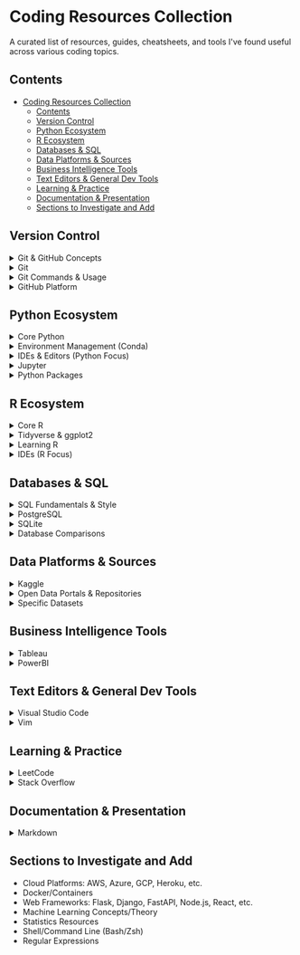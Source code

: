 # Coding Resources Collection

A curated list of resources, guides, cheatsheets, and tools I've found useful across various coding topics.

## Contents
- [Coding Resources Collection](#coding-resources-collection)
  - [Contents](#contents)
  - [Version Control](#version-control)
  - [Python Ecosystem](#python-ecosystem)
  - [R Ecosystem](#r-ecosystem)
  - [Databases \& SQL](#databases--sql)
  - [Data Platforms \& Sources](#data-platforms--sources)
  - [Business Intelligence Tools](#business-intelligence-tools)
  - [Text Editors \& General Dev Tools](#text-editors--general-dev-tools)
  - [Learning \& Practice](#learning--practice)
  - [Documentation \& Presentation](#documentation--presentation)
  - [Sections to Investigate and Add](#sections-to-investigate-and-add)

## Version Control

<details>
<summary>Git & GitHub Concepts</summary>

- [GitHub Docs](https://docs.github.com/en)
- [Pro Git Book](https://git-scm.com/book/en/v2/)
- [Atlassian - Getting Git Right](https://www.atlassian.com/git)
- [Javatpoint - GitHub Tutorial](https://www.javatpoint.com/github)
- [git/github guide, a minimal tutorial - Karl Broman](https://kbroman.org/github_tutorial/)
- [The Git Parable](https://tom.preston-werner.com/2009/05/19/the-git-parable.html)
- [What is Git? Explained in 2 Minutes! (YouTube)](https://www.youtube.com/watch?v=2ReR1YJrNOM)

</details>

<details>
<summary>Git</summary>

- [Git](https://git-scm.com/downloads)
- [How to install Git on Windows 10 | Updated 2022 (YouTube)](https://www.youtube.com/watch?v=cJTXh7g-uCM)
- [Git Installation On Windows (YouTube)](https://www.youtube.com/watch?v=2j7fD92g-gE)

</details>

<details>
<summary>Git Commands & Usage</summary>

- [Git Reference Manual](https://git-scm.com/docs/)
- [How to Write a Git Commit Message](https://cbea.ms/git-commit/#seven-rules)
- [2.7 Git Basics - Git Aliases](https://git-scm.com/book/en/v2/Git-Basics-Git-Aliases/)
- [Git status on all repos in folder - wkjagt](https://coderwall.com/p/grmruq/git-status-on-all-repos-in-folder/)
> ```bash
> `find . -maxdepth 1 -mindepth 1 -type d -exec sh -c '(echo {} && cd {} && git status -s && echo)' \;
> ```
-  [Git Tutorial 8 - .gitignore file (YouTube)](https://www.youtube.com/watch?v=ErJyWO8TGoM)

</details>

<details>
<summary>GitHub Platform</summary>

- GitHub Desktop:
    - [GitHub Desktop (Git GUI)](https://desktop.github.com/)
    - [How to Use GitHub Desktop: A GitHub Desktop Tutorial](https://www.simplilearn.com/how-to-use-github-desktop-tutorial-article)
    - [Git, GitHub, & GitHub Desktop for beginners (YouTube)](https://www.youtube.com/watch?v=8Dd7KRpKeaE)

- GitKraken
    - [GitKraken](https://www.gitkraken.com/)

- GitHub Pages:
    - [GitHub Pages](https://pages.github.com/)
    - [Creating a GitHub Pages site](https://docs.github.com/en/pages/getting-started-with-github-pages/creating-a-github-pages-site)
    - [What is GitHub Pages? (YouTube)](https://www.youtube.com/watch?v=2MsN8gpT6jY)
    - [Getting Started with GitHub Pages (YouTube)](https://www.youtube.com/watch?v=QyFcl_Fba-k)

- Profile & Presentation:
    - [GitHub Skills](https://skills.github.com/)
    - [How to present a GitHub project for your resume](https://thehftguy.com/2016/10/24/heres-how-to-make-a-good-github-project-for-your-resume/)
    - [GitHub Profile Readme (YouTube)](https://www.youtube.com/watch?v=KhGWbt1dAKQ)
    - [How to Edit Github Readme (YouTube)](https://www.youtube.com/watch?v=-0GjKG4gRmY)

</details>

## Python Ecosystem

<details>
<summary>Core Python</summary>

- [Python](https://www.python.org/downloads/)
- [Python 3 Documentation](https://docs.python.org/3/)
- [Detailed Python developer roadmap (Reddit)](https://www.reddit.com/r/Python/comments/z3gntf/detailed_python_developer_roadmap/)

</details>

<details>
<summary>Environment Management (Conda)</summary>

- [Miniconda](https://docs.conda.io/en/latest/miniconda.html)
- [Conda Documentation](https://docs.conda.io/projects/conda/en/latest/index.html)
- [Conda User Guide - Tasks](https://docs.conda.io/projects/conda/en/latest/user-guide/tasks/index.html)
- [Install Miniconda (Python) with Jupyter Notebook... (YouTube)](https://www.youtube.com/watch?v=XCvgyvBFjyM)
- [Can anyone explain the differences of Conda vs Pip? (Reddit)](https://www.reddit.com/r/Python/comments/w564g0/can_anyone_explain_the_differences_of_conda_vs_pip/)

</details>

<details>
<summary>IDEs & Editors (Python Focus)</summary>

- [Pycharm](https://www.jetbrains.com/pycharm/)
- [Visual Studio Code (Python Docs)](https://code.visualstudio.com/docs/languages/python)

</details>

<details>
<summary>Jupyter</summary>

- [Jupyter Project Documentation](https://docs.jupyter.org/en/latest/)
- [Jupyter Notebook Shortcuts](https://towardsdatascience.com/jypyter-notebook-shortcuts-bf0101a98330)
- [How To Setup Jupyter Lab in 2022 | Data Science for Developers | 14 minutes tutorial (YouTube)](https://www.youtube.com/watch?v=BtYXPY-A9_M)
- [Here's How to Run SQL in Jupyter Notebooks](https://towardsdatascience.com/heres-how-to-run-sql-in-jupyter-notebooks-f26eb90f3259)

</details>

<details>
<summary>Python Packages</summary>

- Numpy
    - [NumPy Manual (Latest)](https://numpy.org/doc/stable/)

- pandas
    - []()

- scikit-learn
    - []()
    - []()

- Matplotlib
    - []()

- seaborn
    - []()

- statsmodels
    - []()

</details>

## R Ecosystem

<details>
<summary>Core R</summary>

- [R](https://cran.rstudio.com/)
- [R Documentation](https://www.rdocumentation.org/)
- [CRAN (R Source/Downloads)](https://cran.rstudio.com/)

</details>

<details>
<summary>Tidyverse & ggplot2</summary>

- [Tidyverse.org](https://www.tidyverse.org/)
- [ggplot2 Documentation](https://ggplot2.tidyverse.org/)
- [ggplot2: Elegant Graphics for Data Analysis (Book Website)](https://ggplot2-book.org/index.html)
- [ggplot2 Cheatsheet (RStudio)](https://github.com/rstudio/cheatsheets/blob/main/ggplot2.pdf)

</details>

<details>
<summary>Learning R</summary>

- [Statistics Globe - Learn R Programming](https://statisticsglobe.com/r-programming-language)

</details>

<details>
<summary>IDEs (R Focus)</summary>

- [RStudio Desktop](https://posit.co/download/rstudio-desktop/)
- [RStudio Cheatsheets (General Link)](https://www.rstudio.com/resources/cheatsheets/)

</details>

## Databases & SQL

<details>
<summary>SQL Fundamentals & Style</summary>

- [SQL Style Guide](https://www.sqlstyle.guide/)

</details>

<details>
<summary>PostgreSQL</summary>

- [PostgreSQL Documentation](https://www.postgresql.org/docs/)
- [PostgreSQL Downloads](https://www.postgresql.org/download/)

</details>

<details>
<summary>SQLite</summary>

- [SQLite](https://www.sqlite.org/download.html)
- [Introducing SQLite (Tutorial)](http://sqlite.awardspace.info/syntax/sqlitepg01.htm)
- [Command Line Shell For SQLite](https://www.sqlite.org/cli.html)
- [SQLite Downloads](https://www.sqlite.org/download.html)
- [How to Install SQLite on Windows 10... (SQLite3)](https://cloudinfrastructureservices.co.uk/how-to-install-sqlite-on-windows-10-2016-2019-2022-sqlite3/)
- [DB Browser for SQLite (Tool)](https://sqlitebrowser.org/dl/)

</details>

<details>
<summary>Database Comparisons</summary>

- [SQLite vs MySQL vs PostgreSQL: A Comparison Of RDBMS](https://www.digitalocean.com/community/tutorials/sqlite-vs-mysql-vs-postgresql-a-comparison-of-relational-database-management-systems)

</details>

## Data Platforms & Sources

<details>
<summary>Kaggle</summary>

- [Main Site](https://www.kaggle.com/)
- [How to Use Kaggle (Docs)](https://www.kaggle.com/docs)
- [Kaggle Datasets](https://www.kaggle.com/datasets)
- [How to Enter a Kaggle Competition (using Kernels) | Kaggle (YouTube)](https://www.youtube.com/watch?v=GJBOMWpLpTQ)

</details>

<details>
<summary>Open Data Portals & Repositories</summary>

- [Google Dataset Search](https://datasetsearch.research.google.com/)
- [data.gov (US)](https://data.gov/)
- [data.gov.au (Australia)](https://data.gov.au/)
- [UCI Machine Learning Repository](https://archive.ics.uci.edu/ml/datasets.php)
- [Earth Data (NASA)](https://earthdata.nasa.gov/)
- [CERN Open Data Portal](http://opendata.cern.ch/)
- [Global Health Observatory Data Repository (WHO)](https://apps.who.int/gho/data/node.home)
- [FBI Crime Data Explorer](https://crime-data-explorer.fr.cloud.gov/)
- [Datahub.io](https://datahub.io/collections)

</details>

<details>
<summary>Specific Datasets</summary>

- [BFI film industry statistics](https://www.bfi.org.uk/education-research/film-industry-statistics-research)
- [NYC Taxi Trip Data](https://www1.nyc.gov/site/tlc/about/tlc-trip-record-data.page)

</details>


## Business Intelligence Tools

<details>
<summary>Tableau</summary>

- [Tableau](https://www.tableau.com/)
- [Tableau Desktop](https://www.tableau.com/products/desktop)
- [Tableau Public](https://public.tableau.com/app/discover)
- [Tableau Public Desktop](https://www.tableau.com/products/public/download)

</details>

<details>
<summary>PowerBI</summary>

- [Power BI](https://www.microsoft.com/en-us/power-platform/products/power-bi)
- [Power BI Desktop](https://www.microsoft.com/en-us/power-platform/products/power-bi/desktop)

</details>

## Text Editors & General Dev Tools

<details>
<summary>Visual Studio Code</summary>

- [Visual Studio Code](https://code.visualstudio.com/)

</details>

<details>
<summary>Vim</summary>

- [Vim](https://www.vim.org/)
- [Vimtutor](https://vimschool.netlify.app/introduction/vimtutor/)
- [Vim Documentation: editing.txt](https://vimhelp.org/editing.txt.html)

</details>

## Learning & Practice

<details>
<summary>LeetCode</summary>

- [LeetCode - Easy Problems Filter](https://leetcode.com/problemset/all/?difficulty=EASY&page=1&status=NOT_STARTED)

</details>

<details>
<summary>Stack Overflow</summary>

- [Stack Overflow](https://stackoverflow.com/)

</details>

## Documentation & Presentation

<details>
<summary>Markdown</summary>

-   [Markdown Cheat Sheet](https://www.markdownguide.org/cheat-sheet/)

</details>

## Sections to Investigate and Add

- Cloud Platforms: AWS, Azure, GCP, Heroku, etc.
- Docker/Containers
- Web Frameworks: Flask, Django, FastAPI, Node.js, React, etc.
- Machine Learning Concepts/Theory
- Statistics Resources
- Shell/Command Line (Bash/Zsh)
- Regular Expressions